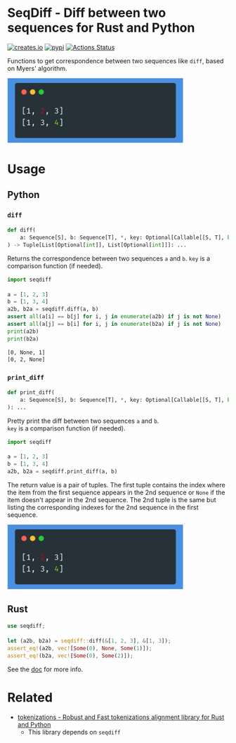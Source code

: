 # SeqDiff - Diff between two sequences for Rust and Python
[![creates.io](https://img.shields.io/crates/v/seqdiff.svg)](https://crates.io/crates/seqdiff)
[![pypi](https://img.shields.io/pypi/v/pyseqdiff.svg)](https://pypi.org/project/pyseqdiff/)
[![Actions Status](https://github.com/tamuhey/seqdiff/workflows/Test%20and%20Deploy/badge.svg)](https://github.com/tamuhey/seqdiff/actions)

Functions to get correspondence between two sequences like `diff`, based on Myers' algorithm.

<img src="./img/py_printdiff.png" width=400>

# Usage

## Python

### `diff`


```python
def diff(
    a: Sequence[S], b: Sequence[T], *, key: Optional[Callable[[S, T], bool]] = None
) -> Tuple[List[Optional[int]], List[Optional[int]]]: ...
```

Returns the correspondence between two sequences `a` and `b`.
`key` is a comparison function (if needed).

```python
import seqdiff

a = [1, 2, 3]
b = [1, 3, 4]
a2b, b2a = seqdiff.diff(a, b)
assert all(a[i] == b[j] for i, j in enumerate(a2b) if j is not None)
assert all(a[j] == b[i] for i, j in enumerate(b2a) if j is not None)
print(a2b)
print(b2a)
```

```
[0, None, 1]
[0, 2, None]
```

### `print_diff`

```python
def print_diff(
    a: Sequence[S], b: Sequence[T], *, key: Optional[Callable[[S, T], bool]] = None
): ...
```

Pretty print the diff between two sequences `a` and `b`.  
`key` is a comparison function (if needed).

```python
import seqdiff

a = [1, 2, 3]
b = [1, 3, 4]
a2b, b2a = seqdiff.print_diff(a, b)
```

The return value is a pair of tuples. The first tuple contains the index where the item from the first sequence appears in the 2nd sequence or `None` if the item doesn't appear in the 2nd sequence. The 2nd tuple is the same but listing the corresponding indexes for the 2nd sequence in the first sequence.

<img src="./img/py_printdiff.png" width=400>


## Rust

```rust
use seqdiff;

let (a2b, b2a) = seqdiff::diff(&[1, 2, 3], &[1, 3]);
assert_eq!(a2b, vec![Some(0), None, Some(1)]);
assert_eq!(b2a, vec![Some(0), Some(2)]);
```

See the [doc](https://docs.rs/seqdiff) for more info.

# Related

- [tokenizations - Robust and Fast tokenizations alignment library for Rust and Python](https://github.com/tamuhey/tokenizations)
    - This library depends on `seqdiff`
